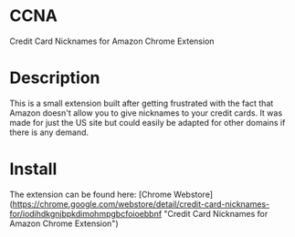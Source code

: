 # CCNA
Credit Card Nicknames for Amazon Chrome Extension

# Description
This is a small extension built after getting frustrated with the fact that Amazon doesn't allow you to give nicknames to your credit cards.
It was made for just the US site but could easily be adapted for other domains if there is any demand.

# Install
The extension can be found here: [Chrome Webstore] (https://chrome.google.com/webstore/detail/credit-card-nicknames-for/iodihdkgnjbpkdimohmpgbcfoioebbnf "Credit Card Nicknames for Amazon Chrome Extension")
